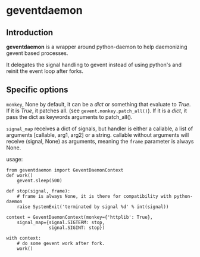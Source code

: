 # geventdaemon

## Introduction

**geventdaemon** is a wrapper around python-daemon to help daemonizing gevent based processes.

It delegates the signal handling to gevent instead of using python's
and reinit the event loop after forks.

## Specific options

`monkey`, None by default, it can be a *dict* or
something that evaluate to *True*.
If it is *True*, it patches all. (see `gevent.monkey.patch_all()`).
If it is a *dict*, it pass the dict as keywords arguments to patch_all().

`signal_map` receives a dict of signals, but handler is either a
callable, a list of arguments [callable, arg1, arg2] or
a string.
callable without arguments will receive (signal, None) as arguments,
meaning the `frame` parameter is always None.

usage:

    from geventdaemon import GeventDaemonContext
    def work()
        gevent.sleep(500)

    def stop(signal, frame):
        # frame is always None, it is there for compatibility with python-daemon
        raise SystemExit('terminated by signal %d' % int(signal))

    context = GeventDaemonContext(monkey={'httplib': True},
        signal_map={signal.SIGTERM: stop,
                    signal.SIGINT: stop})

    with context:
        # do some gevent work after fork.
        work()

